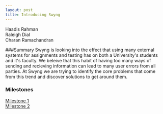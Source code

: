 ```yaml
---
layout: post
title: Introducing Swyng
---
```


Haadis Rahman<br/>
Raleigh Dial<br/>
Charan Ramachandran

###Summary
Swyng is looking into the effect that using many external systems for assignments and testing has on both a University's students and it's faculty. We beleive that this habit of having too many ways of sending and recieving information can lead to many user errors from all parties. At Swyng we are trying to identify the core problems that come from this trend and discover solutions to get around them.

### Milestones
[Milestone 1](https://piazza.com/class/ksi37ehzufj56t?cid=18)
<br/>
[Milestone 2](./milestone2)

<!-- Poole is the Jekyll Butler, serving as an upstanding and effective foundation for Jekyll themes by [@mdo](https://twitter.com/mdo). Poole, and every theme built on it (like Hyde here) includes the following:

* Complete Jekyll setup included (layouts, config, [404](/404), [RSS feed](/atom.xml), posts, and [example page](/about))
* Mobile friendly design and development
* Easily scalable text and component sizing with `rem` units in the CSS
* Support for a wide gamut of HTML elements
* Related posts (time-based, because Jekyll) below each post
* Syntax highlighting, courtesy Pygments (the Python-based code snippet highlighter)

### Hyde features

In addition to the features of Poole, Hyde adds the following:

* Sidebar includes support for textual modules and a dynamically generated navigation with active link support
* Two orientations for content and sidebar, default (left sidebar) and [reverse](https://github.com/poole/lanyon#reverse-layout) (right sidebar), available via `<body>` classes
* [Eight optional color schemes](https://github.com/poole/hyde#themes), available via `<body>` classes

[Head to the readme](https://github.com/poole/hyde#readme) to learn more.

### Browser support

Hyde is by preference a forward-thinking project. In addition to the latest versions of Chrome, Safari (mobile and desktop), and Firefox, it is only compatible with Internet Explorer 9 and above.

### Download

Hyde is developed on and hosted with GitHub. Head to the <a href="https://github.com/poole/hyde">GitHub repository</a> for downloads, bug reports, and features requests.

Thanks! -->
